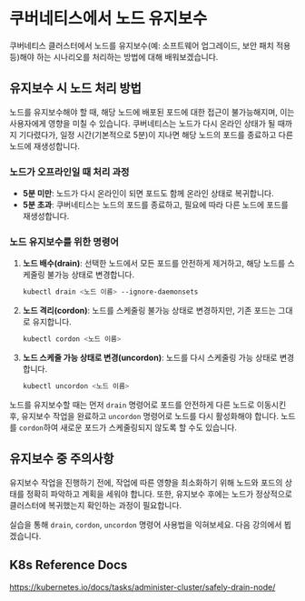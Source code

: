 # 쿠버네티스에서 노드 유지보수

쿠버네티스 클러스터에서 노드를 유지보수(예: 소프트웨어 업그레이드, 보안 패치 적용 등)해야 하는 시나리오를 처리하는 방법에 대해 배워보겠습니다.

## 유지보수 시 노드 처리 방법

노드를 유지보수해야 할 때, 해당 노드에 배포된 포드에 대한 접근이 불가능해지며, 이는 사용자에게 영향을 미칠 수 있습니다. 쿠버네티스는 노드가 다시 온라인 상태가 될 때까지 기다렸다가, 일정 시간(기본적으로 5분)이 지나면 해당 노드의 포드를 종료하고 다른 노드에 재생성합니다.

### 노드가 오프라인일 때 처리 과정

- **5분 미만**: 노드가 다시 온라인이 되면 포드도 함께 온라인 상태로 복귀합니다.
- **5분 초과**: 쿠버네티스는 노드의 포드를 종료하고, 필요에 따라 다른 노드에 포드를 재생성합니다.

### 노드 유지보수를 위한 명령어

1. **노드 배수(drain)**: 선택한 노드에서 모든 포드를 안전하게 제거하고, 해당 노드를 스케줄링 불가능 상태로 변경합니다.

   ```bash
   kubectl drain <노드 이름> --ignore-daemonsets
   ```

2. **노드 격리(cordon)**: 노드를 스케줄링 불가능 상태로 변경하지만, 기존 포드는 그대로 유지합니다.

   ```bash
   kubectl cordon <노드 이름>
   ```

3. **노드 스케줄 가능 상태로 변경(uncordon)**: 노드를 다시 스케줄링 가능 상태로 변경합니다.

   ```bash
   kubectl uncordon <노드 이름>
   ```

노드를 유지보수할 때는 먼저 `drain` 명령어로 포드를 안전하게 다른 노드로 이동시킨 후, 유지보수 작업을 완료하고 `uncordon` 명령어로 노드를 다시 활성화해야 합니다. 노드를 `cordon`하여 새로운 포드가 스케줄링되지 않도록 할 수도 있습니다.

## 유지보수 중 주의사항

유지보수 작업을 진행하기 전에, 작업에 따른 영향을 최소화하기 위해 노드와 포드의 상태를 정확히 파악하고 계획을 세워야 합니다. 또한, 유지보수 후에는 노드가 정상적으로 클러스터에 복귀했는지 확인하는 과정이 필요합니다.

실습을 통해 `drain`, `cordon`, `uncordon` 명령어 사용법을 익혀보세요. 다음 강의에서 뵙겠습니다.

## K8s Reference Docs

https://kubernetes.io/docs/tasks/administer-cluster/safely-drain-node/
